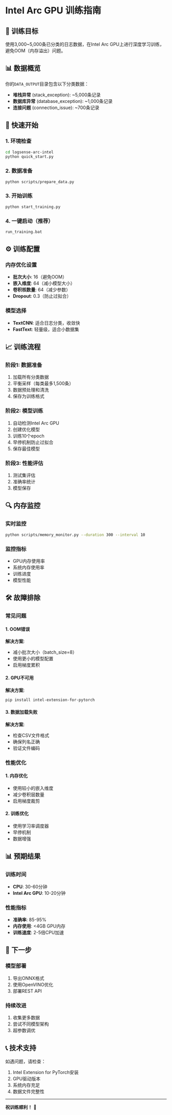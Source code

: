 # Intel Arc GPU 训练指南

## 🎯 训练目标

使用3,000~5,000条已分类的日志数据，在Intel Arc GPU上进行深度学习训练，避免OOM（内存溢出）问题。

## 📊 数据概览

你的`DATA_OUTPUT`目录包含以下分类数据：
- **堆栈异常** (stack_exception): ~5,000条记录
- **数据库异常** (database_exception): ~1,000条记录  
- **连接问题** (connection_issue): ~700条记录

## 🚀 快速开始

### 1. 环境检查
```bash
cd logsense-arc-intel
python quick_start.py
```

### 2. 数据准备
```bash
python scripts/prepare_data.py
```

### 3. 开始训练
```bash
python start_training.py
```

### 4. 一键启动（推荐）
```bash
run_training.bat
```

## ⚙️ 训练配置

### 内存优化设置
- **批次大小**: 16（避免OOM）
- **嵌入维度**: 64（减小模型大小）
- **卷积核数量**: 64（减少参数）
- **Dropout**: 0.3（防止过拟合）

### 模型选择
- **TextCNN**: 适合日志分类，收敛快
- **FastText**: 轻量级，适合小数据集

## 📈 训练流程

### 阶段1: 数据准备
1. 加载所有分类数据
2. 平衡采样（每类最多1,500条）
3. 数据预处理和清洗
4. 保存为训练格式

### 阶段2: 模型训练
1. 自动检测Intel Arc GPU
2. 创建优化模型
3. 训练10个epoch
4. 早停机制防止过拟合
5. 保存最佳模型

### 阶段3: 性能评估
1. 测试集评估
2. 准确率统计
3. 模型保存

## 🔍 内存监控

### 实时监控
```bash
python scripts/memory_monitor.py --duration 300 --interval 10
```

### 监控指标
- GPU内存使用率
- 系统内存使用率
- 训练进度
- 模型性能

## 🛠️ 故障排除

### 常见问题

#### 1. OOM错误
**解决方案**:
- 减小批次大小（batch_size=8）
- 使用更小的模型配置
- 启用梯度累积

#### 2. GPU不可用
**解决方案**:
```bash
pip install intel-extension-for-pytorch
```

#### 3. 数据加载失败
**解决方案**:
- 检查CSV文件格式
- 确保列名正确
- 验证文件编码

### 性能优化

#### 1. 内存优化
- 使用较小的嵌入维度
- 减少卷积层数量
- 启用梯度裁剪

#### 2. 训练优化
- 使用学习率调度器
- 早停机制
- 数据增强

## 📊 预期结果

### 训练时间
- **CPU**: 30-60分钟
- **Intel Arc GPU**: 10-20分钟

### 性能指标
- **准确率**: 85-95%
- **内存使用**: <4GB GPU内存
- **训练速度**: 2-5倍CPU加速

## 🎯 下一步

### 模型部署
1. 导出ONNX格式
2. 使用OpenVINO优化
3. 部署REST API

### 持续改进
1. 收集更多数据
2. 尝试不同模型架构
3. 超参数调优

## 📞 技术支持

如遇问题，请检查：
1. Intel Extension for PyTorch安装
2. GPU驱动版本
3. 系统内存充足
4. 数据文件完整性

---

**祝训练顺利！** 🚀 